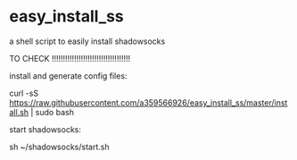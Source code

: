 # easy_install_ss
a shell script to easily install shadowsocks

TO CHECK !!!!!!!!!!!!!!!!!!!!!!!!!!!!!!!!!!!

install and generate config files:

curl -sS https://raw.githubusercontent.com/a359566926/easy_install_ss/master/install.sh | sudo bash

start shadowsocks:

sh ~/shadowsocks/start.sh
